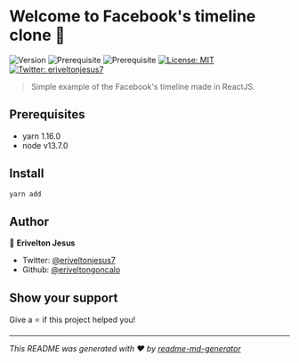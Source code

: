 # Welcome to Facebook's timeline clone 👋
![Version](https://img.shields.io/badge/version-1.0.0-blue.svg?cacheSeconds=2592000)
![Prerequisite](https://img.shields.io/badge/yarn-1.16.0-blue.svg)
![Prerequisite](https://img.shields.io/badge/node-v13.7.0-blue.svg)
[![License: MIT](https://img.shields.io/badge/License-MIT-yellow.svg)](#)
[![Twitter: eriveltonjesus7](https://img.shields.io/twitter/follow/eriveltonjesus7.svg?style=social)](https://twitter.com/eriveltonjesus7)

> Simple example of the Facebook's timeline made in ReactJS. 

## Prerequisites

- yarn 1.16.0
- node v13.7.0

## Install

```sh
yarn add
```

## Author

👤 **Erivelton Jesus**

* Twitter: [@eriveltonjesus7](https://twitter.com/eriveltonjesus7)
* Github: [@eriveltongoncalo](https://github.com/eriveltongoncalo)

## Show your support

Give a ⭐️ if this project helped you!


***
_This README was generated with ❤️ by [readme-md-generator](https://github.com/kefranabg/readme-md-generator)_
